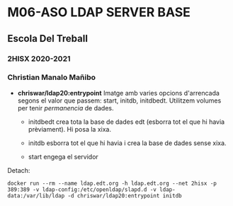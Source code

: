 # M06-ASO LDAP SERVER BASE
## Escola Del Treball
### 2HISX 2020-2021
### Christian Manalo Mañibo

* **chriswar/ldap20:entrypoint** Imatge amb varies opcions d'arrencada segons el valor que passem: start, initdb, initdbedt. Utilitzem volumes per tenir *permanencia* de dades.  
  * initdbedt crea tota la base de dades edt (esborra tot el que hi havia prèviament). Hi posa la xixa.

  * initdb esborra tot el que hi havia i crea la base de dades sense xixa.

  * start engega el servidor

Detach:

```
docker run --rm --name ldap.edt.org -h ldap.edt.org --net 2hisx -p 389:389 -v ldap-config:/etc/openldap/slapd.d -v ldap-data:/var/lib/ldap -d chriswar/ldap20:entrypoint initdb
```
  
